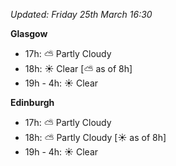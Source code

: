 *Updated: Friday 25th March 16:30*

**Glasgow**

* 17h: :partly_sunny: Partly Cloudy
* 18h: :sunny: Clear [:partly_sunny: as of 8h]
* 19h - 4h: :sunny: Clear

**Edinburgh**

* 17h: :partly_sunny: Partly Cloudy
* 18h: :partly_sunny: Partly Cloudy [:sunny: as of 8h]
* 19h - 4h: :sunny: Clear
